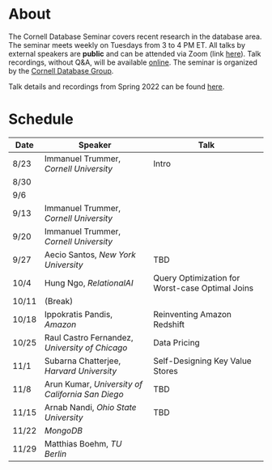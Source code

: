 # About

The Cornell Database Seminar covers recent research in the database area. The seminar meets weekly on Tuesdays from 3 to 4 PM ET. All talks by external speakers are **public** and can be attended via Zoom (link [here](https://cornell.zoom.us/j/94791289427?pwd=c2grd2dvc2xnWHpuLzMvemNub3BPZz09)). Talk recordings, without Q&A, will be available [online](https://www.youtube.com/playlist?list=PLXPbT_PYOiRhWH5G7GJdKKirILbO56Mmv). The seminar is organized by the [Cornell Database Group](https://itrummer.github.io/dbgrouphp/).

Talk details and recordings from Spring 2022 can be found [here](/cornelldbseminar/spring22.html).

# Schedule

|Date|Speaker|Talk|
|---|----- | ------- |
|8/23|Immanuel Trummer, _Cornell University_|Intro|
|8/30|||
|9/6|||
|9/13|Immanuel Trummer, _Cornell University_||
|9/20|Immanuel Trummer, _Cornell University_||
|9/27|Aecio Santos, _New York University_|TBD|
|10/4|Hung Ngo, _RelationalAI_|Query Optimization for Worst-case Optimal Joins|
|10/11|(Break)||
|10/18|Ippokratis Pandis, _Amazon_|Reinventing Amazon Redshift|
|10/25|Raul Castro Fernandez, _University of Chicago_|Data Pricing|
|11/1|Subarna Chatterjee, _Harvard University_|Self-Designing Key Value Stores|
|11/8|Arun Kumar, _University of California San Diego_|TBD|
|11/15|Arnab Nandi, _Ohio State University_|TBD|
|11/22|_MongoDB_||
|11/29|Matthias Boehm, _TU Berlin_||
